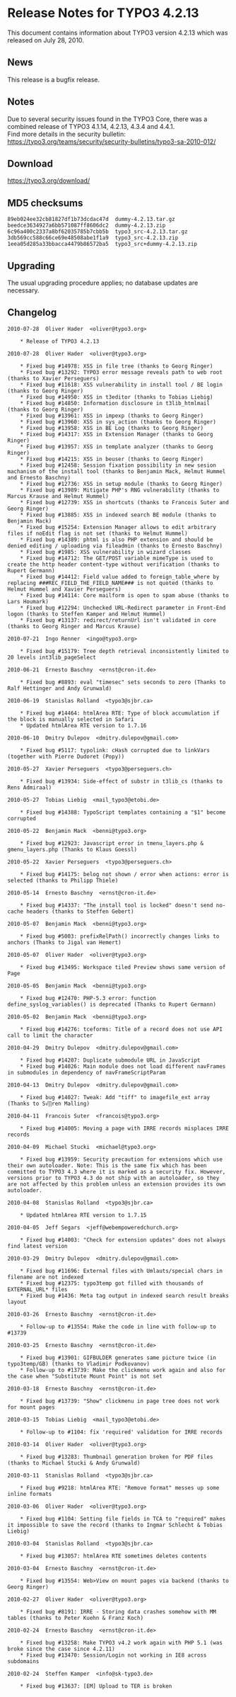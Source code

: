 Release Notes for TYPO3 4.2.13
==============================

This document contains information about TYPO3 version 4.2.13 which was
released on July 28, 2010.

News
----

This release is a bugfix release.

Notes
-----

Due to several security issues found in the TYPO3 Core, there was a
combined release of TYPO3 4.1.14, 4.2.13, 4.3.4 and 4.4.1.\
Find more details in the security bulletin:
<https://typo3.org/teams/security/security-bulletins/typo3-sa-2010-012/>

Download
--------

<https://typo3.org/download/>

MD5 checksums
-------------

    89eb024ee32cb81827df1b73dcdac47d  dummy-4.2.13.tar.gz
    beedce3634927a6bb571087ff8606dc2  dummy-4.2.13.zip
    6c96a400c2337a8bf62035785b7cbb5b  typo3_src-4.2.13.tar.gz
    3db569cc588c66ce69e48508abe1f1a9  typo3_src-4.2.13.zip
    1eea05d285a33bbacca4479b86572ba5  typo3_src+dummy-4.2.13.zip

Upgrading
---------

The usual upgrading procedure applies; no database updates are
necessary.

Changelog
---------

    2010-07-28  Oliver Hader  <oliver@typo3.org>

        * Release of TYPO3 4.2.13

    2010-07-28  Oliver Hader  <oliver@typo3.org>

        * Fixed bug #14978: XSS in file tree (thanks to Georg Ringer)
        * Fixed bug #13292: TYPO3 error message reveals path to web root (thanks to Xavier Perseguers)
        * Fixed bug #11618: XSS vulnerability in install tool / BE login (thanks to Georg Ringer)
        * Fixed bug #14950: XSS in t3editor (thanks to Tobias Liebig)
        * Fixed bug #14850: Information disclosure in t3lib_htmlmail (thanks to Georg Ringer)
        * Fixed bug #13961: XSS in impexp (thanks to Georg Ringer)
        * Fixed bug #13960: XSS in sys_action (thanks to Georg Ringer)
        * Fixed bug #13958: XSS in BE Log (thanks to Georg Ringer)
        * Fixed bug #14317: XSS in Extension Manager (thanks to Georg Ringer)
        * Fixed bug #13957: XSS in template analyzer (thanks to Georg Ringer)
        * Fixed bug #14215: XSS in beuser (thanks to Georg Ringer)
        * Fixed bug #12458: Session fixation possibility in new sesion machanism of the install tool (thanks to Benjamin Mack, Helmut Hummel and Ernesto Baschny)
        * Fixed bug #12736: XSS in setup module (thanks to Georg Ringer)
        * Fixed bug #13989: Mitigate PHP's RNG vulnerability (thanks to Marcus Krause and Helmut Hummel)
        * Fixed bug #12739: XSS in shortcuts (thanks to Francois Suter and Georg Ringer)
        * Fixed bug #13885: XSS in indexed search BE module (thanks to Benjamin Mack)
        * Fixed bug #15254: Extension Manager allows to edit arbitrary files if noEdit flag is not set (thanks to Helmut Hummel)
        * Fixed bug #14389: phtml is also PHP extension and should be denied editing / uploading via fileadmin (thanks to Ernesto Baschny)
        * Fixed bug #1985: XSS vulnerability in wizard classes
        * Fixed bug #14712: The GET/POST variable mimeType is used to create the http header content-type without verification (thanks to Rupert Germann)
        * Fixed bug #14412: Field value added to foreign_table_where by replacing ###REC_FIELD_THE_FIELD_NAME### is not quoted (thanks to Helmut Hummel and Xavier Perseguers)
        * Fixed bug #14114: Core mailform is open to spam abuse (thanks to Lars Houmark)
        * Fixed bug #12294: Unchecked URL-Redirect parameter in Front-End logon (thanks to Steffen Kamper and Helmut Hummel)
        * Fixed bug #13137: redirect/returnUrl isn't validated in core (thanks to Georg Ringer and Marcus Krause)

    2010-07-21  Ingo Renner  <ingo@typo3.org>

        * Fixed bug #15179: Tree depth retrieval inconsistently limited to 20 levels int3lib_pageSelect

    2010-06-21  Ernesto Baschny  <ernst@cron-it.de>

        * Fixed bug #8893: eval "timesec" sets seconds to zero (Thanks to Ralf Hettinger and Andy Grunwald)

    2010-06-19  Stanislas Rolland  <typo3@sjbr.ca>

        * Fixed bug #14464: htmlArea RTE: Type of block accumulation if the block is manually selected in Safari
        * Updated htmlArea RTE version to 1.7.16

    2010-06-10  Dmitry Dulepov  <dmitry.dulepov@gmail.com>

        * Fixed bug #5117: typolink: cHash corrupted due to linkVars (together with Pierre Dudoret (Popy))

    2010-05-27  Xavier Perseguers  <typo3@perseguers.ch>

        * Fixed bug #13934: Side-effect of substr in t3lib_cs (thanks to Rens Admiraal)

    2010-05-27  Tobias Liebig  <mail_typo3@etobi.de>

        * Fixed bug #14388: TypoScript templates containing a "$1" become corrupted

    2010-05-22  Benjamin Mack  <benni@typo3.org>

        * Fixed bug #12923: Javascript error in tmenu_layers.php & gmenu_layers.php (Thanks to Klaus Goessl)

    2010-05-22  Xavier Perseguers  <typo3@perseguers.ch>

        * Fixed bug #14175: belog not shown / error when actions: error is selected (thanks to Philipp Thiele)

    2010-05-14  Ernesto Baschny  <ernst@cron-it.de>

        * Fixed bug #14337: "The install tool is locked" doesn't send no-cache headers (thanks to Steffen Gebert)

    2010-05-07  Benjamin Mack  <benni@typo3.org>

        * Fixed bug #5003: prefixRelPath() incorrectly changes links to anchors (Thanks to Jigal van Hemert)

    2010-05-07  Oliver Hader  <oliver@typo3.org>

        * Fixed bug #13495: Workspace tiled Preview shows same version of Page

    2010-05-05  Benjamin Mack  <benni@typo3.org>

        * Fixed bug #12470: PHP-5.3 error: function define_syslog_variables() is deprecated (Thanks to Rupert Germann)

    2010-05-02  Benjamin Mack  <benni@typo3.org>

        * Fixed bug #14276: tceforms: Title of a record does not use API call to limit the character

    2010-04-29  Dmitry Dulepov  <dmitry.dulepov@gmail.com>

        * Fixed bug #14207: Duplicate submodule URL in JavaScript
        * Fixed bug #14026: Main module does not load different navFrames in submodules in dependency of navFrameScriptParam

    2010-04-13  Dmitry Dulepov  <dmitry.dulepov@gmail.com>

        * Fixed bug #14027: Tweak: Add "tiff" to imagefile_ext array (Thanks to S√∏ren Malling)

    2010-04-11  Francois Suter  <francois@typo3.org>

        * Fixed bug #14005: Moving a page with IRRE records misplaces IRRE records

    2010-04-09  Michael Stucki  <michael@typo3.org>

        * Fixed bug #13959: Security precaution for extensions which use their own autoloader. Note: This is the same fix which has been committed to TYPO3 4.3 where it is marked as a security fix. However, versions prior to TYPO3 4.3 do not ship with an autoloader, so they are not affected by this problem unless an extension provides its own autoloader.

    2010-04-08  Stanislas Rolland  <typo3@sjbr.ca>

        * Updated htmlArea RTE version to 1.7.15

    2010-04-05  Jeff Segars  <jeff@webempoweredchurch.org>

        * Fixed bug #14003: "Check for extension updates" does not always find latest version

    2010-03-29  Dmitry Dulepov  <dmitry.dulepov@gmail.com>

        * Fixed bug #11696: External files with Umlauts/special chars in filename are not indexed
        * Fixed bug #12375: typo3temp got filled with thousands of EXTERNAL_URL* files
        * Fixed bug #1436: Meta tag output in indexed search result breaks layout

    2010-03-26  Ernesto Baschny  <ernst@cron-it.de>

        * Follow-up to #13554: Make the code in line with follow-up to #13739

    2010-03-25  Ernesto Baschny  <ernst@cron-it.de>

        * Fixed bug #13901: GIFBULDER generates same picture twice (in typo3temp/GB) (thanks to Vladimir Podkovanov)
        * Follow-up to #13739: Make the clickmenu work again and also for the case when "Substitute Mount Point" is not set

    2010-03-18  Ernesto Baschny  <ernst@cron-it.de>

        * Fixed bug #13739: "Show" clickmenu in page tree does not work for mount pages

    2010-03-15  Tobias Liebig  <mail_typo3@etobi.de>

        * Follow-up to #1104: fix 'required' validation for IRRE records

    2010-03-14  Oliver Hader  <oliver@typo3.org>

        * Fixed bug #13283: Thumbnail generation broken for PDF files (thanks to Michael Stucki & Andy Grunwald)

    2010-03-11  Stanislas Rolland  <typo3@sjbr.ca>

        * Fixed bug #9218: htmlArea RTE: "Remove format" messes up some inline formats

    2010-03-06  Oliver Hader  <oliver@typo3.org>

        * Fixed bug #1104: Setting file fields in TCA to "required" makes it impossible to save the record (thanks to Ingmar Schlecht & Tobias Liebig)

    2010-03-04  Stanislas Rolland  <typo3@sjbr.ca>

        * Fixed bug #13057: htmlArea RTE sometimes deletes contents

    2010-03-04  Ernesto Baschny  <ernst@cron-it.de>

        * Fixed bug #13554: Web>View on mount pages via backend (thanks to Georg Ringer)

    2010-02-27  Oliver Hader  <oliver@typo3.org>

        * Fixed bug #8191: IRRE - Storing data crashes somehow with MM tables (thanks to Peter Kuehn & Franz Koch)

    2010-02-24  Ernesto Baschny  <ernst@cron-it.de>

        * Fixed bug #13258: Make TYPO3 v4.2 work again with PHP 5.1 (was broke since the case since 4.2.11)
        * Fixed bug #13470: Session/Login not working in IE8 across subdomains

    2010-02-24  Steffen Kamper  <info@sk-typo3.de>

        * Fixed bug #13637: [EM] Upload to TER is broken
